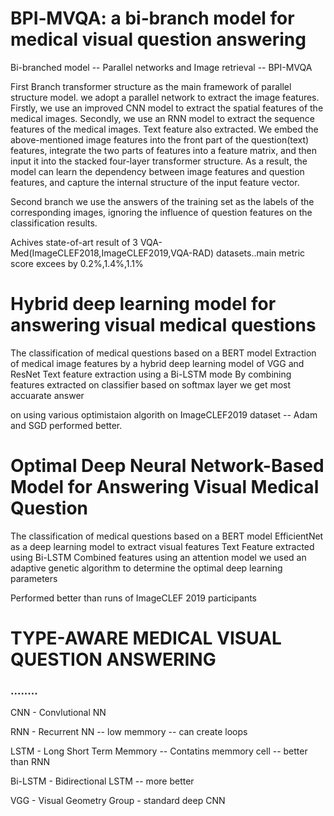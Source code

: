 # BPI‑MVQA: a bi‑branch model for medical visual question answering

Bi-branched model -- Parallel networks and Image retrieval -- BPI-MVQA

First Branch 
transformer structure as the main framework of parallel structure model.
we adopt a parallel network to extract the image features. Firstly, we use an
improved CNN model to extract the spatial features of
the medical images. Secondly, we use an RNN model to
extract the sequence features of the medical images.
Text feature also extracted.
We embed the above-mentioned image features into the front part of the question(text) features,
integrate the two parts of features into a feature matrix, and then input it into the stacked four-layer transformer structure. As a result, the model can learn
the dependency between image features and question
features, and capture the internal structure of
the input feature vector.

Second branch
we use the answers of the training set as
the labels of the corresponding images, ignoring the influence
of question features on the classification results.

Achives state-of-art result of 3 VQA-Med(ImageCLEF2018,ImageCLEF2019,VQA-RAD) datasets..main metric score excees by 0.2%,1.4%,1.1%

# Hybrid deep learning model for answering visual medical questions

The classification of medical questions based on a BERT model
Extraction  of  medical  image  features  by  a  hybrid  deep  learning  model of VGG and ResNet
Text  feature extraction using a Bi-LSTM mode 
By combining features extracted on classifier based on softmax layer we get most accuarate answer

on using various optimistaion algorith on ImageCLEF2019 dataset -- Adam and SGD performed better.

# Optimal Deep Neural Network-Based Model for Answering Visual Medical Question

The classification of medical questions based on a BERT model
EfficientNet as a deep learning model to extract visual features
Text Feature extracted using Bi-LSTM
Combined features using an attention model
we used an adaptive genetic algorithm to determine the optimal deep learning parameters

Performed better than runs of ImageCLEF 2019 participants

# TYPE-AWARE MEDICAL VISUAL QUESTION ANSWERING




### ........

CNN - Convlutional NN

RNN - Recurrent NN -- low memmory -- can create loops

LSTM - Long Short Term Memmory -- Contatins memmory cell -- better than RNN

Bi-LSTM - Bidirectional LSTM -- more better

VGG - Visual Geometry Group - standard deep CNN